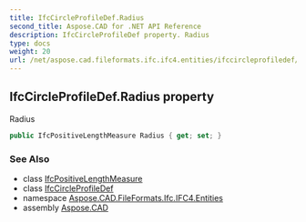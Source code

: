 ```yaml
---
title: IfcCircleProfileDef.Radius
second_title: Aspose.CAD for .NET API Reference
description: IfcCircleProfileDef property. Radius
type: docs
weight: 20
url: /net/aspose.cad.fileformats.ifc.ifc4.entities/ifccircleprofiledef/radius/
---
```

## IfcCircleProfileDef.Radius property

Radius

```csharp
public IfcPositiveLengthMeasure Radius { get; set; }
```

### See Also

* class [IfcPositiveLengthMeasure](../../../aspose.cad.fileformats.ifc.ifc4.types/ifcpositivelengthmeasure/)
* class [IfcCircleProfileDef](../)
* namespace [Aspose.CAD.FileFormats.Ifc.IFC4.Entities](../../ifccircleprofiledef/)
* assembly [Aspose.CAD](../../../)



